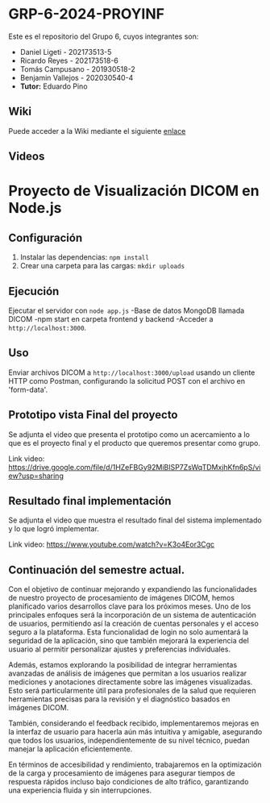# GRP-6-2024-PROYINF
Este es el repositorio del Grupo 6, cuyos integrantes son:

* Daniel Ligeti - 202173513-5
* Ricardo Reyes - 202173518-6 
* Tomás Campusano - 201930518-2
* Benjamin Vallejos - 202030540-4
* **Tutor:** Eduardo Pino

## Wiki

Puede acceder a la Wiki mediante el siguiente [enlace](https://github.com/R1cky09/GRP-6-2024-PROYINF/wiki)

## Videos


# Proyecto de Visualización DICOM en Node.js

## Configuración

1. Instalar las dependencias: `npm install`
2. Crear una carpeta para las cargas: `mkdir uploads`

## Ejecución

Ejecutar el servidor con `node app.js` 
-Base de datos MongoDB llamada DICOM
-npm start en carpeta frontend y backend
-Acceder a `http://localhost:3000`.

## Uso

Enviar archivos DICOM a `http://localhost:3000/upload` usando un cliente HTTP como Postman, configurando la solicitud POST con el archivo en 'form-data'.

## Prototipo vista Final del proyecto

Se adjunta el video que presenta el prototipo como un acercamiento a lo que es el proyecto final y el producto que queremos presentar como grupo.

Link video: https://drive.google.com/file/d/1HZeFBGy92MiBISP7ZsWqTDMxjhKfn6pS/view?usp=sharing

## Resultado final implementación

Se adjunta el video que muestra el resultado final del sistema implementado y lo que logró implementar.

Link video: https://www.youtube.com/watch?v=K3o4Eor3Cgc

## Continuación del semestre actual.

Con el objetivo de continuar mejorando y expandiendo las funcionalidades de nuestro proyecto de procesamiento de imágenes DICOM, hemos planificado varios desarrollos clave para los próximos meses. Uno de los principales enfoques será la incorporación de un sistema de autenticación de usuarios, permitiendo así la creación de cuentas personales y el acceso seguro a la plataforma. Esta funcionalidad de login no solo aumentará la seguridad de la aplicación, sino que también mejorará la experiencia del usuario al permitir personalizar ajustes y preferencias individuales.

Además, estamos explorando la posibilidad de integrar herramientas avanzadas de análisis de imágenes que permitan a los usuarios realizar mediciones y anotaciones directamente sobre las imágenes visualizadas. Esto será particularmente útil para profesionales de la salud que requieren herramientas precisas para la revisión y el diagnóstico basados en imágenes DICOM.

También, considerando el feedback recibido, implementaremos mejoras en la interfaz de usuario para hacerla aún más intuitiva y amigable, asegurando que todos los usuarios, independientemente de su nivel técnico, puedan manejar la aplicación eficientemente.

En términos de accesibilidad y rendimiento, trabajaremos en la optimización de la carga y procesamiento de imágenes para asegurar tiempos de respuesta rápidos incluso bajo condiciones de alto tráfico, garantizando una experiencia fluida y sin interrupciones.
